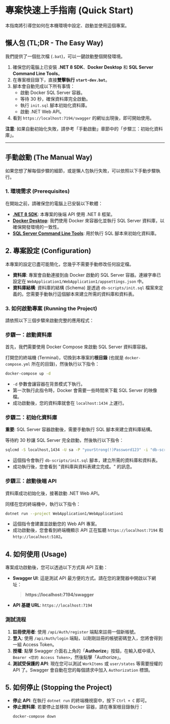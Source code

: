 # 專案快速上手指南 (Quick Start)

本指南將引導您如何在本機環境中設定、啟動並使用這個專案。

## 懶人包 (TL;DR - The Easy Way)

我們提供了一個批次檔 (`.bat`)，可以一鍵啟動整個開發環境。

1.  確保您的電腦上已安裝 **.NET 8 SDK**、**Docker Desktop** 和 **SQL Server Command Line Tools**。
2.  在專案根目錄下，直接**雙擊執行 `start-dev.bat`**。
3.  腳本會自動完成以下所有事情：
    -   啟動 Docker SQL Server 容器。
    -   等待 30 秒，確保資料庫完全啟動。
    -   執行 `init.sql` 腳本初始化資料庫。
    -   啟動 .NET Web API。
4.  看到 `https://localhost:7194/swagger` 的網址出現後，即可開始使用。

**注意**: 如果自動初始化失敗，請參考「手動啟動」章節中的「步驟三：初始化資料庫」。

---

## 手動啟動 (The Manual Way)

如果您想了解每個步驟的細節，或是懶人包執行失敗，可以依照以下手動步驟執行。

### 1. 環境需求 (Prerequisites)

在開始之前，請確保您的電腦上已安裝以下軟體：

- **[.NET 8 SDK](https://dotnet.microsoft.com/download/dotnet/8.0)**: 本專案的後端 API 使用 .NET 8 框架。
- **[Docker Desktop](https://www.docker.com/products/docker-desktop/)**: 我們使用 Docker 來容器化並執行 SQL Server 資料庫，以確保開發環境的一致性。
- **[SQL Server Command Line Tools](https://docs.microsoft.com/en-us/sql/tools/sqlcmd-utility)**: 用於執行 SQL 腳本來初始化資料庫。

## 2. 專案設定 (Configuration)

本專案的設定已盡可能簡化，您幾乎不需要手動修改任何設定檔。

- **資料庫**: 專案會自動連接到由 Docker 啟動的 SQL Server 容器。連線字串已設定在 `WebApplication1/WebApplication1/appsettings.json` 中。
- **資料庫結構**: 資料庫的結構 (Schema) 是透過 `db-scripts/init.sql` 檔案來定義的。您需要手動執行這個腳本來建立所需的資料庫和資料表。

### 3. 如何啟動專案 (Running the Project)

請依照以下三個步驟來啟動完整的應用程式：

### 步驟一：啟動資料庫

首先，我們需要使用 Docker Compose 來啟動 SQL Server 資料庫容器。

打開您的終端機 (Terminal)，切換到本專案的**根目錄** (也就是 `docker-compose.yml` 所在的目錄)，然後執行以下指令：

```bash
docker-compose up -d
```

- `-d` 參數會讓容器在背景模式下執行。
- 第一次執行此指令時，Docker 會需要一些時間來下載 SQL Server 的映像檔。
- 成功啟動後，您的資料庫就會在 `localhost:1434` 上運行。

### 步驟二：初始化資料庫

**重要**: SQL Server 容器啟動後，需要手動執行 SQL 腳本來建立資料庫結構。

等待約 30 秒讓 SQL Server 完全啟動，然後執行以下指令：

```bash
sqlcmd -S localhost,1434 -U sa -P "yourStrong(!)Password123" -i "db-scripts/init.sql"
```

- 這個指令會執行 `db-scripts/init.sql` 腳本，建立所需的資料庫和資料表。
- 成功執行後，您會看到 "資料庫與資料表建立完成。" 的訊息。

### 步驟三：啟動後端 API

資料庫成功初始化後，接著啟動 .NET Web API。

同樣在您的終端機中，執行以下指令：

```bash
dotnet run --project WebApplication1/WebApplication1
```

- 這個指令會建置並啟動您的 Web API 專案。
- 成功啟動後，您會看到終端機顯示 API 正在監聽 `https://localhost:7194` 和 `http://localhost:5102`。

## 4. 如何使用 (Usage)

專案成功啟動後，您可以透過以下方式與 API 互動：

- **Swagger UI**: 這是測試 API 最方便的方式。請在您的瀏覽器中開啟以下網址：
  > **https://localhost:7194/swagger**

- **API 基礎 URL**: `https://localhost:7194`

### 測試流程

1.  **註冊使用者**: 使用 `/api/Auth/register` 端點來註冊一個新帳號。
2.  **登入**: 使用 `/api/Auth/login` 端點，以剛剛註冊的帳號密碼登入，您將會得到一組 Access Token。
3.  **授權**: 點擊 Swagger 介面右上角的「**Authorize**」按鈕，在輸入框中填入 `Bearer <您的 Access Token>`，然後點擊「Authorize」。
4.  **測試受保護的 API**: 現在您可以測試 `WorkItems` 或 `user/states` 等需要授權的 API 了。Swagger 會自動在您的每個請求中加入 `Authorization` 標頭。

## 5. 如何停止 (Stopping the Project)

- **停止 API**: 在執行 `dotnet run` 的終端機視窗中，按下 `Ctrl + C` 即可。
- **停止資料庫**: 若要停止並移除 Docker 容器，請在專案根目錄執行：
  ```bash
  docker-compose down
  ```
